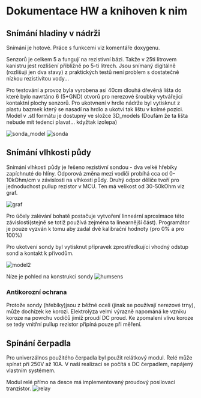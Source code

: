 # Dokumentace HW a knihoven k nim
## Snímání hladiny v nádrži
Snímání je hotové. Práce s funkcemi viz komentáře doxygenu.

Senzorů je celkem 5 a fungují na rezistivní bázi. Takže v 25ti litrovem kanistru jest rozlišení přibližně po 5-ti litrech. Jsou snímaný digitálně (rozlišuji jen dva stavy) z praktických testů není problem s dostatečně nízkou rezistivitou vody...

Pro testování a provoz byla vyrobena asi 40cm dlouhá dřevěná lišta do které bylo navrtáno 6 (5+GND) otvorů pro nerezové šroubky vytvářející kontaktní plochy senzorů. Pro ukotvnení v hrdle nádrže byl vytisknut z plastu bazmek který se nasadí na hrdlo a ukotví tak lištu v kolmé pozici. Model v .stl formátu je dostupný ve složce 3D_models (Doufám že ta lišta nebude mít tedenci plavat... kdyžtak izolepa)

![sonda_model](water_sensor_model.png)
![sonda](water_sensor.jpeg)


## Snímání vlhkosti půdy
Snímání vlhkosti půdy je řešeno rezistivní sondou - dva velké hřebíky zapíchnuté do hlíny. Odporová změna mezi vodiči probíhá cca od 0-10kOhm/cm v závislosti na vlhkosti půdy. Druhý odpor děliče tvoří pro jednoduchost pullup rezistor v MCU. Ten má velikost od 30-50kOhm viz graf.

![graf](soil_resist.png)

Pro účely zalévání bohatě postačuje vytvoření linneární aproximace této závislosti(stejně se totiž používá zejména ta linearnější část). Programátor je pouze vyzván k tomu aby zadal dvě kalibrační hodnoty (pro 0% a pro 100%)

Pro ukotvení sondy byl vytisknut přípravek zprostředkující vhodný odstup sond a kontakt k přívodům.

![model2](hum_model.png)

Níze je pohled na konstrukci sondy
![humsens](hum_sensor.jpeg)

### Antikorozní ochrana
Protože sondy (hřebíky)jsou z běžné oceli (jinak se používají nerezové trny), může dochízek ke korozi. Elektrolýza velmi výrazně napománá ke vzniku koroze na povrchu vodičů jimiž proudí DC proud. Ke zpomalení vlivu koroze se tedy vnitřní pullup rezistor připíná pouze při měření.

## Spínání čerpadla
Pro univerzálnos použitého čerpadla byl použit relátkový modul. Relé může spínat při 250V až 10A. V naší realizaci se počítá s DC čerpadlem, napájený vlastním systémem.

Modul relé přímo na desce má implementovaný proudový posilovací tranzistor.
![relay](relay.jpeg)